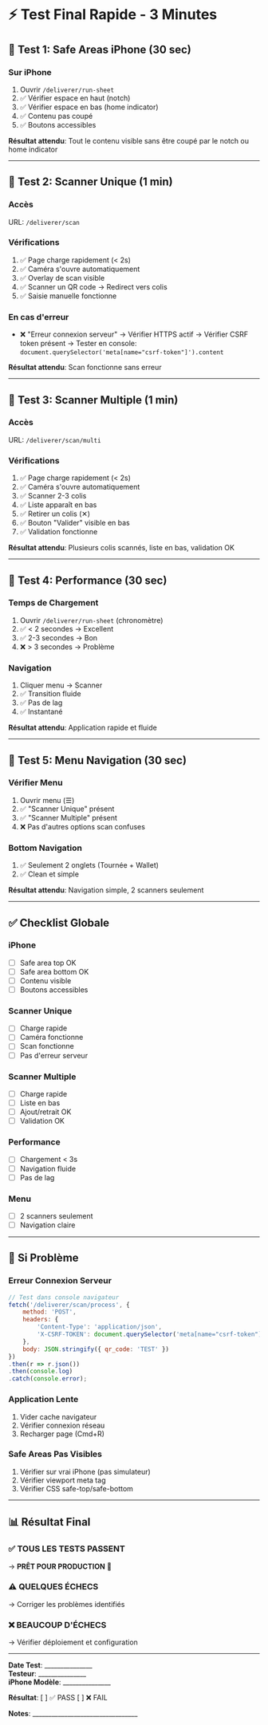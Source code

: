 # ⚡ Test Final Rapide - 3 Minutes

## 🎯 Test 1: Safe Areas iPhone (30 sec)

### Sur iPhone
1. Ouvrir `/deliverer/run-sheet`
2. ✅ Vérifier espace en haut (notch)
3. ✅ Vérifier espace en bas (home indicator)
4. ✅ Contenu pas coupé
5. ✅ Boutons accessibles

**Résultat attendu**: Tout le contenu visible sans être coupé par le notch ou home indicator

---

## 🎯 Test 2: Scanner Unique (1 min)

### Accès
URL: `/deliverer/scan`

### Vérifications
1. ✅ Page charge rapidement (< 2s)
2. ✅ Caméra s'ouvre automatiquement
3. ✅ Overlay de scan visible
4. ✅ Scanner un QR code → Redirect vers colis
5. ✅ Saisie manuelle fonctionne

### En cas d'erreur
- ❌ "Erreur connexion serveur"
  → Vérifier HTTPS actif
  → Vérifier CSRF token présent
  → Tester en console: `document.querySelector('meta[name="csrf-token"]').content`

**Résultat attendu**: Scan fonctionne sans erreur

---

## 🎯 Test 3: Scanner Multiple (1 min)

### Accès
URL: `/deliverer/scan/multi`

### Vérifications
1. ✅ Page charge rapidement (< 2s)
2. ✅ Caméra s'ouvre automatiquement
3. ✅ Scanner 2-3 colis
4. ✅ Liste apparaît en bas
5. ✅ Retirer un colis (✕)
6. ✅ Bouton "Valider" visible en bas
7. ✅ Validation fonctionne

**Résultat attendu**: Plusieurs colis scannés, liste en bas, validation OK

---

## 🎯 Test 4: Performance (30 sec)

### Temps de Chargement
1. Ouvrir `/deliverer/run-sheet` (chronomètre)
2. ✅ < 2 secondes → Excellent
3. ✅ 2-3 secondes → Bon
4. ❌ > 3 secondes → Problème

### Navigation
1. Cliquer menu → Scanner
2. ✅ Transition fluide
3. ✅ Pas de lag
4. ✅ Instantané

**Résultat attendu**: Application rapide et fluide

---

## 🎯 Test 5: Menu Navigation (30 sec)

### Vérifier Menu
1. Ouvrir menu (☰)
2. ✅ "Scanner Unique" présent
3. ✅ "Scanner Multiple" présent
4. ❌ Pas d'autres options scan confuses

### Bottom Navigation
1. ✅ Seulement 2 onglets (Tournée + Wallet)
2. ✅ Clean et simple

**Résultat attendu**: Navigation simple, 2 scanners seulement

---

## ✅ Checklist Globale

### iPhone
- [ ] Safe area top OK
- [ ] Safe area bottom OK
- [ ] Contenu visible
- [ ] Boutons accessibles

### Scanner Unique
- [ ] Charge rapide
- [ ] Caméra fonctionne
- [ ] Scan fonctionne
- [ ] Pas d'erreur serveur

### Scanner Multiple
- [ ] Charge rapide
- [ ] Liste en bas
- [ ] Ajout/retrait OK
- [ ] Validation OK

### Performance
- [ ] Chargement < 3s
- [ ] Navigation fluide
- [ ] Pas de lag

### Menu
- [ ] 2 scanners seulement
- [ ] Navigation claire

---

## 🐛 Si Problème

### Erreur Connexion Serveur
```javascript
// Test dans console navigateur
fetch('/deliverer/scan/process', {
    method: 'POST',
    headers: {
        'Content-Type': 'application/json',
        'X-CSRF-TOKEN': document.querySelector('meta[name="csrf-token"]').content
    },
    body: JSON.stringify({ qr_code: 'TEST' })
})
.then(r => r.json())
.then(console.log)
.catch(console.error);
```

### Application Lente
1. Vider cache navigateur
2. Vérifier connexion réseau
3. Recharger page (Cmd+R)

### Safe Areas Pas Visibles
1. Vérifier sur vrai iPhone (pas simulateur)
2. Vérifier viewport meta tag
3. Vérifier CSS safe-top/safe-bottom

---

## 📊 Résultat Final

### ✅ TOUS LES TESTS PASSENT
→ **PRÊT POUR PRODUCTION** 🎉

### ⚠️ QUELQUES ÉCHECS
→ Corriger les problèmes identifiés

### ❌ BEAUCOUP D'ÉCHECS
→ Vérifier déploiement et configuration

---

**Date Test**: _______________  
**Testeur**: _______________  
**iPhone Modèle**: _______________

**Résultat**: [ ] ✅ PASS  [ ] ❌ FAIL

**Notes**: _________________________________
